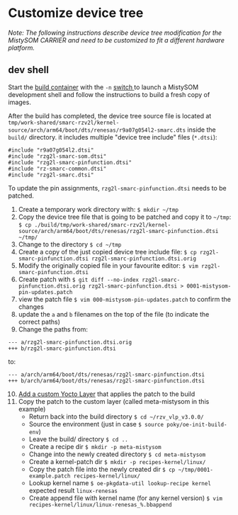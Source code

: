 # Customize device tree

*Note: The following instructions describe device tree modification for the MistySOM CARRIER and need to be customized to fit a different hardware platform.*

## dev shell

Start the [build container](/content/GettingStarted.md#getting-started-with-mistysom-1)  with the `-n` [switch ](/content/GettingStarted.md#description-of-advanced-container-options) to launch a MistySOM development shell and follow  the instructions to build a fresh copy of images. 

After the build has completed, the device tree source file is located at `tmp/work-shared/smarc-rzv2l/kernel-source/arch/arm64/boot/dts/renesas/r9a07g054l2-smarc.dts` inside the `build/` directory.
it includes multiple "device tree include" files (`*.dtsi`):
```
#include "r9a07g054l2.dtsi"
#include "rzg2l-smarc-som.dtsi"
#include "rzg2l-smarc-pinfunction.dtsi"
#include "rz-smarc-common.dtsi"
#include "rzg2l-smarc.dtsi"
```
To update the pin assignments, `rzg2l-smarc-pinfunction.dtsi` needs to be patched.

1. Create a temporary work directory with: `$ mkdir ~/tmp`
2. Copy the device tree file that is going to be patched and copy it to `~/tmp`:<br>
`$ cp ./build/tmp/work-shared/smarc-rzv2l/kernel-source/arch/arm64/boot/dts/renesas/rzg2l-smarc-pinfunction.dtsi ~/tmp/`
3. Change to the directory `$ cd ~/tmp`
4. Create a copy of the just copied device tree include file: `$ cp rzg2l-smarc-pinfunction.dtsi rzg2l-smarc-pinfunction.dtsi.orig`
5. Modify the originally copied file in your favourite editor: `$ vim rzg2l-smarc-pinfunction.dtsi`
6. Create patch with `$ git diff --no-index rzg2l-smarc-pinfunction.dtsi.orig rzg2l-smarc-pinfunction.dtsi > 0001-mistysom-pin-updates.patch`
7. view the patch file `$ vim 000-mistysom-pin-updates.patch` to confirm the changes
8. update the `a` and `b` filenames on the top of the file (to indicate the correct paths) 
9. Change the paths from:
```
--- a/rzg2l-smarc-pinfunction.dtsi.orig
+++ b/rzg2l-smarc-pinfunction.dtsi
```
to:
```
--- a/arch/arm64/boot/dts/renesas/rzg2l-smarc-pinfunction.dtsi
+++ b/arch/arm64/boot/dts/renesas/rzg2l-smarc-pinfunction.dtsi
```
10. [Add a custom Yocto Layer](/content/CreateCustomYoctoLayer.md) that applies the patch to the build
11. Copy the patch to the custom layer (called meta-mistysom in this example)
    * Return back into the build directory `$ cd ~/rzv_vlp_v3.0.0/`
    * Source the environment (just in case `$ source poky/oe-init-build-env`)
    * Leave the build/ directory `$ cd ..`
    * Create a recipe dir `$ mkdir -p meta-mistysom`
    * Change into the newly created directory `$ cd meta-mistysom`
    * Create a kernel-patch dir `$ mkdir -p recipes-kernel/linux/`
    * Copy the patch file into the newly created dir `$ cp ~/tmp/0001-example.patch recipes-kernel/linux/`
    * Lookup kernel name `$ oe-pkgdata-util lookup-recipe kernel`<br>
 expected result `linux-renesas`
    * Create append file with kernel name (for any kernel version) `$ vim recipes-kernel/linux/linux-renesas_%.bbappend`
